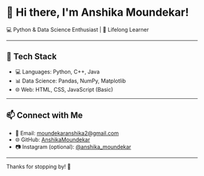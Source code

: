 # 👋 Hi there, I'm Anshika Moundekar!

💻 Python & Data Science Enthusiast | 🧠 Lifelong Learner

---

## 🔧 Tech Stack

- 💻 Languages: Python, C++, Java
- 📊 Data Science: Pandas, NumPy, Matplotlib
- 🌐 Web: HTML, CSS, JavaScript (Basic)

---


## 📫 Connect with Me

- 📧 Email: moundekaranshika2@gmail.com
- 🌐 GitHub: [AnshikaMoundekar](https://github.com/moundekaranshika)
- 📷 Instagram (optional): [@anshika_moundekar](https://instagram.com/anshika_moundekar)

---



Thanks for stopping by! 🌟



